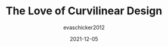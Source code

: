 ---
author: evaschicker2012
date: 2021-12-05
draft: true
publisher: uxdesigncc
tags:
  - design
target_url: https://uxdesign.cc/the-love-of-curvilinear-design-c32add2a77b9
title: The Love of Curvilinear Design
---